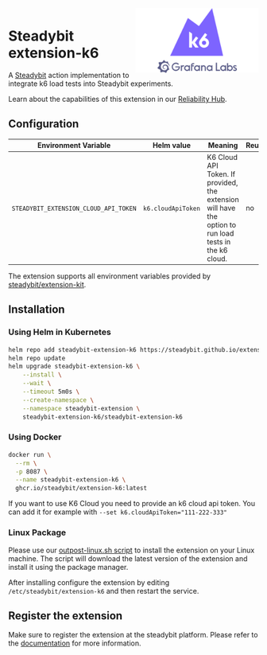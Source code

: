 <img src="./logo.webp" height="130" align="right" alt="K6 logo">

# Steadybit extension-k6

A [Steadybit](https://www.steadybit.com/) action implementation to integrate k6 load tests into Steadybit experiments.

Learn about the capabilities of this extension in our [Reliability Hub](https://hub.steadybit.com/extension/com.github.steadybit.extension_k6).

## Configuration

| Environment Variable                  | Helm value         | Meaning                                                                                                | Reuired | Default |
|---------------------------------------|--------------------|--------------------------------------------------------------------------------------------------------|---------|---------|
| `STEADYBIT_EXTENSION_CLOUD_API_TOKEN` | `k6.cloudApiToken` | K6 Cloud API Token. If provided, the extension will have the option to run load tests in the k6 cloud. | no      |         |

The extension supports all environment variables provided by [steadybit/extension-kit](https://github.com/steadybit/extension-kit#environment-variables).

## Installation

### Using Helm in Kubernetes

```sh
helm repo add steadybit-extension-k6 https://steadybit.github.io/extension-k6
helm repo update
helm upgrade steadybit-extension-k6 \
    --install \
    --wait \
    --timeout 5m0s \
    --create-namespace \
    --namespace steadybit-extension \
    steadybit-extension-k6/steadybit-extension-k6
```

### Using Docker

```sh
docker run \
  --rm \
  -p 8087 \
  --name steadybit-extension-k6 \
  ghcr.io/steadybit/extension-k6:latest
```

If you want to use K6 Cloud you need to provide an k6 cloud api token. You can add it for example with `--set k6.cloudApiToken="111-222-333"`

### Linux Package

Please use our [outpost-linux.sh script](https://docs.steadybit.com/install-and-configure/install-outpost-agent-preview/install-on-linux-hosts) to install the extension on your Linux machine.
The script will download the latest version of the extension and install it using the package manager.

After installing configure the extension by editing `/etc/steadybit/extension-k6` and then restart the service.

## Register the extension

Make sure to register the extension at the steadybit platform. Please refer to
the [documentation](https://docs.steadybit.com/integrate-with-steadybit/extensions/extension-installation) for more information.
